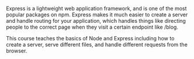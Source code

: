 Express is a lightweight web application framework, and is one of the most popular packages on npm. Express makes it much easier to create a server and handle routing for your application, which handles things like directing people to the correct page when they visit a certain endpoint like /blog.</br>

This course teaches the basics of Node and Express including how to create a server, serve different files, and handle different requests from the browser.
